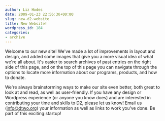 ```yaml
---
author: Liz Hodes
date: 2009-01-23 22:56:30+00:00
slug: new-d2-website
title: New Website!
wordpress_id: 184
categories:
- archive
---
```


Welcome to our new site! We've made a lot of improvements in layout and design, and added some images that give you a more visual idea of what we're all about. It's easier to search archives of past entries on the right side of this page, and on the top of this page you can navigate through the options to locate more information about our programs, products, and how to donate.

We're always brainstorming ways to make our site even better, both great to look at and read, as well as user-friendly. If you have any design or Wordpress experience (or anyone you know does) and are interested in contributing your time and skills to D2, please let us know! Email us (info@dtwo.org) your information as well as links to work you've done. Be part of this exciting startup!
